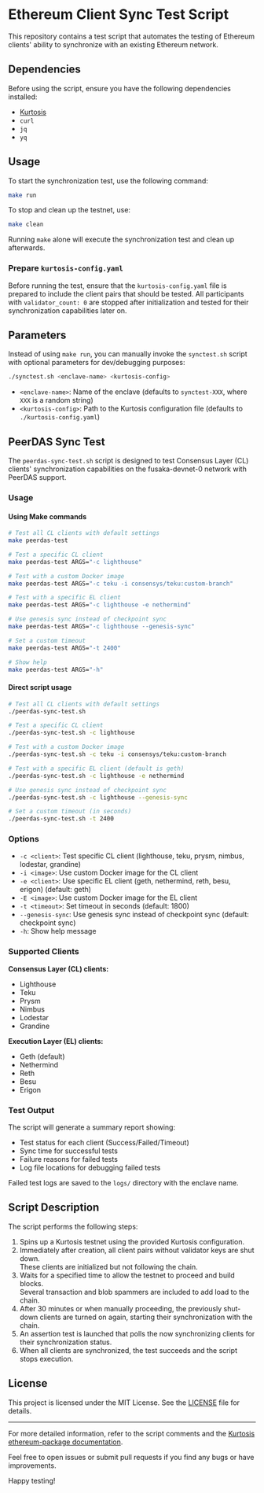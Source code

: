 # Ethereum Client Sync Test Script

This repository contains a test script that automates the testing of Ethereum clients' ability to synchronize with an existing Ethereum network.

## Dependencies

Before using the script, ensure you have the following dependencies installed:

- [Kurtosis](https://docs.kurtosis.com/install)
- `curl`
- `jq`
- `yq`

## Usage

To start the synchronization test, use the following command:

```sh
make run
```

To stop and clean up the testnet, use:

```sh
make clean
```

Running `make` alone will execute the synchronization test and clean up afterwards.

### Prepare `kurtosis-config.yaml`

Before running the test, ensure that the `kurtosis-config.yaml` file is prepared to include the client pairs that should be tested. 
All participants with `validator_count: 0` are stopped after initialization and tested for their synchronization capabilities later on.

## Parameters

Instead of using `make run`, you can manually invoke the `synctest.sh` script with optional parameters for dev/debugging purposes:

```sh
./synctest.sh <enclave-name> <kurtosis-config>
```

- `<enclave-name>`: Name of the enclave (defaults to `synctest-XXX`, where `XXX` is a random string)
- `<kurtosis-config>`: Path to the Kurtosis configuration file (defaults to `./kurtosis-config.yaml`)

## PeerDAS Sync Test

The `peerdas-sync-test.sh` script is designed to test Consensus Layer (CL) clients' synchronization capabilities on the fusaka-devnet-0 network with PeerDAS support.

### Usage

#### Using Make commands

```sh
# Test all CL clients with default settings
make peerdas-test

# Test a specific CL client
make peerdas-test ARGS="-c lighthouse"

# Test with a custom Docker image
make peerdas-test ARGS="-c teku -i consensys/teku:custom-branch"

# Test with a specific EL client
make peerdas-test ARGS="-c lighthouse -e nethermind"

# Use genesis sync instead of checkpoint sync
make peerdas-test ARGS="-c lighthouse --genesis-sync"

# Set a custom timeout
make peerdas-test ARGS="-t 2400"

# Show help
make peerdas-test ARGS="-h"
```

#### Direct script usage

```sh
# Test all CL clients with default settings
./peerdas-sync-test.sh

# Test a specific CL client
./peerdas-sync-test.sh -c lighthouse

# Test with a custom Docker image
./peerdas-sync-test.sh -c teku -i consensys/teku:custom-branch

# Test with a specific EL client (default is geth)
./peerdas-sync-test.sh -c lighthouse -e nethermind

# Use genesis sync instead of checkpoint sync
./peerdas-sync-test.sh -c lighthouse --genesis-sync

# Set a custom timeout (in seconds)
./peerdas-sync-test.sh -t 2400
```

### Options

- `-c <client>`: Test specific CL client (lighthouse, teku, prysm, nimbus, lodestar, grandine)
- `-i <image>`: Use custom Docker image for the CL client
- `-e <client>`: Use specific EL client (geth, nethermind, reth, besu, erigon) (default: geth)
- `-E <image>`: Use custom Docker image for the EL client
- `-t <timeout>`: Set timeout in seconds (default: 1800)
- `--genesis-sync`: Use genesis sync instead of checkpoint sync (default: checkpoint sync)
- `-h`: Show help message

### Supported Clients

**Consensus Layer (CL) clients:**
- Lighthouse
- Teku
- Prysm
- Nimbus
- Lodestar
- Grandine

**Execution Layer (EL) clients:**
- Geth (default)
- Nethermind
- Reth
- Besu
- Erigon

### Test Output

The script will generate a summary report showing:
- Test status for each client (Success/Failed/Timeout)
- Sync time for successful tests
- Failure reasons for failed tests
- Log file locations for debugging failed tests

Failed test logs are saved to the `logs/` directory with the enclave name.

## Script Description

The script performs the following steps:

1. Spins up a Kurtosis testnet using the provided Kurtosis configuration.
2. Immediately after creation, all client pairs without validator keys are shut down.\
   These clients are initialized but not following the chain.
3. Waits for a specified time to allow the testnet to proceed and build blocks.\
   Several transaction and blob spammers are included to add load to the chain.
4. After 30 minutes or when manually proceeding, the previously shut-down clients are turned on again, starting their synchronization with the chain.
5. An assertion test is launched that polls the now synchronizing clients for their synchronization status.
6. When all clients are synchronized, the test succeeds and the script stops execution.

## License

This project is licensed under the MIT License. See the [LICENSE](LICENSE) file for details.

---

For more detailed information, refer to the script comments and the [Kurtosis ethereum-package documentation](https://github.com/ethpandaops/ethereum-package).

Feel free to open issues or submit pull requests if you find any bugs or have improvements.

Happy testing!